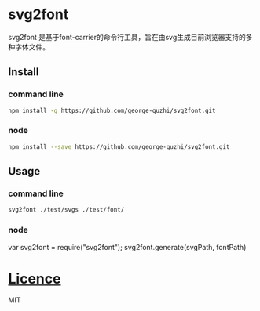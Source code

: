 # svg2font

svg2font 是基于font-carrier的命令行工具，旨在由svg生成目前浏览器支持的多种字体文件。

## Install

### command line
```sh
npm install -g https://github.com/george-quzhi/svg2font.git
```
### node
```sh
npm install --save https://github.com/george-quzhi/svg2font.git
```
## Usage

### command line
```sh
svg2font ./test/svgs ./test/font/
```
### node
var svg2font = require("svg2font");
svg2font.generate(svgPath, fontPath)

# [Licence](LICENSE)

MIT
